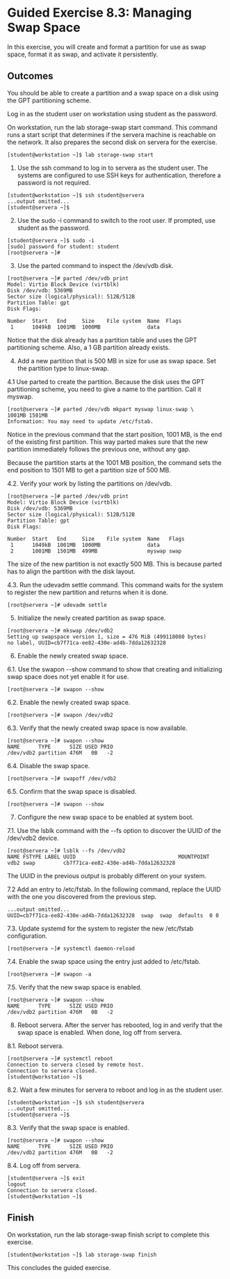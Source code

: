 # Guided Exercise 8.3: Managing Swap Space

In this exercise, you will create and format a partition for use as swap space, format it as swap, and activate it persistently.

## Outcomes

You should be able to create a partition and a swap space on a disk using the GPT partitioning scheme.

Log in as the student user on workstation using student as the password.

On workstation, run the lab storage-swap start command. This command runs a start script that determines if the servera machine is reachable on the network. It also prepares the second disk on servera for the exercise.

```
[student@workstation ~]$ lab storage-swap start
```

1. Use the ssh command to log in to servera as the student user. The systems are configured to use SSH keys for authentication, therefore a password is not required.

```
[student@workstation ~]$ ssh student@servera
...output omitted...
[student@servera ~]$ 
```

2. Use the sudo -i command to switch to the root user. If prompted, use student as the password.

```
[student@servera ~]$ sudo -i
[sudo] password for student: student
[root@servera ~]# 
```

3. Use the parted command to inspect the /dev/vdb disk.

```
[root@servera ~]# parted /dev/vdb print
Model: Virtio Block Device (virtblk)
Disk /dev/vdb: 5369MB
Sector size (logical/physical): 512B/512B
Partition Table: gpt
Disk Flags:

Number  Start   End     Size    File system  Name  Flags
 1      1049kB  1001MB  1000MB               data
```

Notice that the disk already has a partition table and uses the GPT partitioning scheme. Also, a 1 GB partition already exists.

4. Add a new partition that is 500 MB in size for use as swap space. Set the partition type to linux-swap.

4.1 Use parted to create the partition. Because the disk uses the GPT partitioning scheme, you need to give a name to the partition. Call it myswap.

```
[root@servera ~]# parted /dev/vdb mkpart myswap linux-swap \
1001MB 1501MB
Information: You may need to update /etc/fstab.
```

Notice in the previous command that the start position, 1001 MB, is the end of the existing first partition. This way parted makes sure that the new partition immediately follows the previous one, without any gap.

Because the partition starts at the 1001 MB position, the command sets the end position to 1501 MB to get a partition size of 500 MB.

4.2. Verify your work by listing the partitions on /dev/vdb.

```
[root@servera ~]# parted /dev/vdb print
Model: Virtio Block Device (virtblk)
Disk /dev/vdb: 5369MB
Sector size (logical/physical): 512B/512B
Partition Table: gpt
Disk Flags:

Number  Start   End     Size    File system  Name   Flags
 1      1049kB  1001MB  1000MB               data
 2      1001MB  1501MB  499MB                myswap swap
```

The size of the new partition is not exactly 500 MB. This is because parted has to align the partition with the disk layout.

4.3. Run the udevadm settle command. This command waits for the system to register the new partition and returns when it is done.

```
[root@servera ~]# udevadm settle
```

5. Initialize the newly created partition as swap space.

```
[root@servera ~]# mkswap /dev/vdb2
Setting up swapspace version 1, size = 476 MiB (499118080 bytes)
no label, UUID=cb7f71ca-ee82-430e-ad4b-7dda12632328
```

6. Enable the newly created swap space.

6.1. Use the swapon --show command to show that creating and initializing swap space does not yet enable it for use.

```
[root@servera ~]# swapon --show
```

6.2. Enable the newly created swap space.

```
[root@servera ~]# swapon /dev/vdb2
```

6.3. Verify that the newly created swap space is now available.

```
[root@servera ~]# swapon --show
NAME      TYPE      SIZE USED PRIO
/dev/vdb2 partition 476M   0B   -2
```

6.4. Disable the swap space.

```
[root@servera ~]# swapoff /dev/vdb2
```

6.5. Confirm that the swap space is disabled.

```
[root@servera ~]# swapon --show
```

7. Configure the new swap space to be enabled at system boot.

7.1. Use the lsblk command with the --fs option to discover the UUID of the /dev/vdb2 device.

```
[root@servera ~]# lsblk --fs /dev/vdb2
NAME FSTYPE LABEL UUID                                 MOUNTPOINT
vdb2 swap         cb7f71ca-ee82-430e-ad4b-7dda12632328
```

The UUID in the previous output is probably different on your system.

7.2 Add an entry to /etc/fstab. In the following command, replace the UUID with the one you discovered from the previous step.

```
...output omitted...
UUID=cb7f71ca-ee82-430e-ad4b-7dda12632328  swap  swap  defaults  0 0
```

7.3. Update systemd for the system to register the new /etc/fstab configuration.

```
[root@servera ~]# systemctl daemon-reload
```

7.4. Enable the swap space using the entry just added to /etc/fstab.

```
[root@servera ~]# swapon -a
```

7.5. Verify that the new swap space is enabled.

```
[root@servera ~]# swapon --show
NAME      TYPE      SIZE USED PRIO
/dev/vdb2 partition 476M   0B   -2
```

8. Reboot servera. After the server has rebooted, log in and verify that the swap space is enabled. When done, log off from servera.

8.1. Reboot servera.

```
[root@servera ~]# systemctl reboot
Connection to servera closed by remote host.
Connection to servera closed.
[student@workstation ~]$ 
```

8.2. Wait a few minutes for servera to reboot and log in as the student user.

```
[student@workstation ~]$ ssh student@servera
...output omitted...
[student@servera ~]$ 
```

8.3. Verify that the swap space is enabled.

```
[root@servera ~]# swapon --show
NAME      TYPE      SIZE USED PRIO
/dev/vdb2 partition 476M   0B   -2
```

8.4. Log off from servera.

```
[student@servera ~]$ exit
logout
Connection to servera closed.
[student@workstation ~]$ 
```

## Finish

On workstation, run the lab storage-swap finish script to complete this exercise.

```
[student@workstation ~]$ lab storage-swap finish
```

This concludes the guided exercise.

